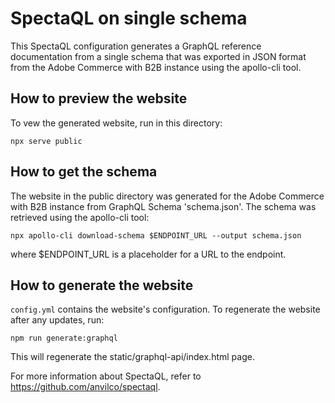 # SpectaQL on single schema

This SpectaQL configuration generates a GraphQL reference documentation from a single schema that was exported in JSON format from the Adobe Commerce with B2B instance using the apollo-cli tool.

## How to preview the website

To vew the generated website, run in this directory:

```shell
npx serve public
```

## How to get the schema

The website in the public directory was generated for the Adobe Commerce with B2B instance from GraphQL Schema 'schema.json'. The schema was retrieved using the apollo-cli tool:

```shell
npx apollo-cli download-schema $ENDPOINT_URL --output schema.json
```

where $ENDPOINT_URL is a placeholder for a URL to the endpoint.

## How to generate the website

`config.yml` contains the website's configuration. To regenerate the website after any updates, run:

```shell
npm run generate:graphql
```

This will regenerate the static/graphql-api/index.html page.

For more information about SpectaQL, refer to <https://github.com/anvilco/spectaql>.
